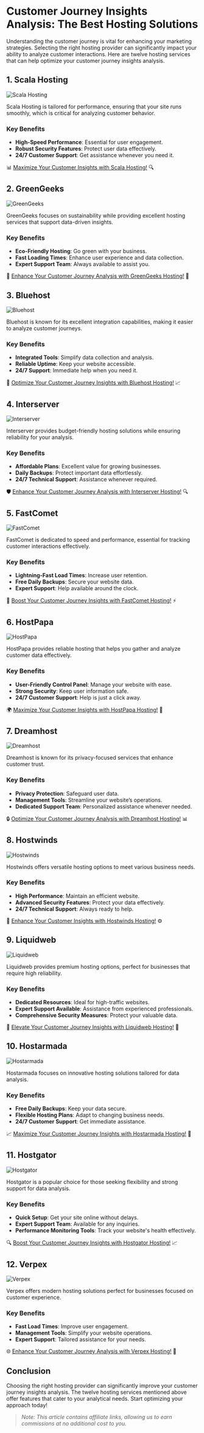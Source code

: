 # Customer Journey Insights Analysis: The Best Hosting Solutions

Understanding the customer journey is vital for enhancing your marketing strategies. Selecting the right hosting provider can significantly impact your ability to analyze customer interactions. Here are twelve hosting services that can help optimize your customer journey insights analysis.

## 1. **Scala Hosting**

![Scala Hosting](https://i.imgur.com/uJ5JIK3.png "Scala Web Hosting")

Scala Hosting is tailored for performance, ensuring that your site runs smoothly, which is critical for analyzing customer behavior.

### Key Benefits
- **High-Speed Performance**: Essential for user engagement.
- **Robust Security Features**: Protect user data effectively.
- **24/7 Customer Support**: Get assistance whenever you need it.

📊 [Maximize Your Customer Insights with Scala Hosting!](https://snipitx.com/scala-jy) 🔍

## 2. **GreenGeeks**

![GreenGeeks](https://i.imgur.com/eEwuntu.jpg "GreenGeeks Hosting")

GreenGeeks focuses on sustainability while providing excellent hosting services that support data-driven insights.

### Key Benefits
- **Eco-Friendly Hosting**: Go green with your business.
- **Fast Loading Times**: Enhance user experience and data collection.
- **Expert Support Team**: Always available to assist you.

🌿 [Enhance Your Customer Journey Analysis with GreenGeeks Hosting!](https://snipitx.com/greengeeks-jy) 💚

## 3. **Bluehost**

![Bluehost](https://i.imgur.com/PasFF9E.jpeg "Bluehost Hosting")

Bluehost is known for its excellent integration capabilities, making it easier to analyze customer journeys.

### Key Benefits
- **Integrated Tools**: Simplify data collection and analysis.
- **Reliable Uptime**: Keep your website accessible.
- **24/7 Support**: Immediate help when you need it.

🔗 [Optimize Your Customer Journey Insights with Bluehost Hosting!](https://snipitx.com/bluehost-jy) 📈

## 4. **Interserver**

![Interserver](https://i.imgur.com/OM5dOEW.jpeg "Interserver Hosting")

Interserver provides budget-friendly hosting solutions while ensuring reliability for your analysis.

### Key Benefits
- **Affordable Plans**: Excellent value for growing businesses.
- **Daily Backups**: Protect important data effortlessly.
- **24/7 Technical Support**: Assistance whenever required.

🛡️ [Enhance Your Customer Journey Analysis with Interserver Hosting!](https://snipitx.com/interserver-jy) 🔍

## 5. **FastComet**

![FastComet](https://i.imgur.com/7qgXuWp.png "FastComet Hosting")

FastComet is dedicated to speed and performance, essential for tracking customer interactions effectively.

### Key Benefits
- **Lightning-Fast Load Times**: Increase user retention.
- **Free Daily Backups**: Secure your website data.
- **Expert Support**: Help available around the clock.

🚀 [Boost Your Customer Journey Insights with FastComet Hosting!](https://snipitx.com/fastcomet-jy) ⚡

## 6. **HostPapa**

![HostPapa](https://i.imgur.com/ouDTkvl.jpeg "HostPapa Hosting")

HostPapa provides reliable hosting that helps you gather and analyze customer data effectively.

### Key Benefits
- **User-Friendly Control Panel**: Manage your website with ease.
- **Strong Security**: Keep user information safe.
- **24/7 Customer Support**: Help is just a click away.

🌍 [Maximize Your Customer Insights with HostPapa Hosting!](https://snipitx.com/hostpapa-jy) 🌟

## 7. **Dreamhost**

![Dreamhost](https://i.imgur.com/rXIg8ip.jpeg "Dreamhost Hosting")

Dreamhost is known for its privacy-focused services that enhance customer trust.

### Key Benefits
- **Privacy Protection**: Safeguard user data.
- **Management Tools**: Streamline your website’s operations.
- **Dedicated Support Team**: Personalized assistance whenever needed.

🔒 [Optimize Your Customer Journey Analysis with Dreamhost Hosting!](https://snipitx.com/dreamhost-jy) 📊

## 8. **Hostwinds**

![Hostwinds](https://i.imgur.com/53aSNXx.jpeg "Hostwinds Hosting")

Hostwinds offers versatile hosting options to meet various business needs.

### Key Benefits
- **High Performance**: Maintain an efficient website.
- **Advanced Security Features**: Protect your data effectively.
- **24/7 Technical Support**: Always ready to help.

🔧 [Enhance Your Customer Insights with Hostwinds Hosting!](https://snipitx.com/hostwinds-jy) ⚙️

## 9. **Liquidweb**

![Liquidweb](https://i.imgur.com/4IvT9SC.jpeg "Liquidweb Hosting")

Liquidweb provides premium hosting options, perfect for businesses that require high reliability.

### Key Benefits
- **Dedicated Resources**: Ideal for high-traffic websites.
- **Expert Support Available**: Assistance from experienced professionals.
- **Comprehensive Security Measures**: Protect your valuable data.

💎 [Elevate Your Customer Journey Insights with Liquidweb Hosting!](https://snipitx.com/liquidweb-jy) 🚀

## 10. **Hostarmada**

![Hostarmada](https://i.imgur.com/KFbdf3o.jpeg "Hostarmada Hosting")

Hostarmada focuses on innovative hosting solutions tailored for data analysis.

### Key Benefits
- **Free Daily Backups**: Keep your data secure.
- **Flexible Hosting Plans**: Adapt to changing business needs.
- **24/7 Customer Support**: Get immediate assistance.

📈 [Maximize Your Customer Journey Insights with Hostarmada Hosting!](https://snipitx.com/hostarmada-jy) 🌈

## 11. **Hostgator**

![Hostgator](https://i.imgur.com/BcVkH57.jpeg "Hostgator Hosting")

Hostgator is a popular choice for those seeking flexibility and strong support for data analysis.

### Key Benefits
- **Quick Setup**: Get your site online without delays.
- **Expert Support Team**: Available for any inquiries.
- **Performance Monitoring Tools**: Track your website's health effectively.

🔍 [Boost Your Customer Journey Insights with Hostgator Hosting!](https://snipitx.com/hostgator-jy) 📈

## 12. **Verpex**

![Verpex](https://i.imgur.com/6x5LhiS.jpeg "Verpex Hosting")

Verpex offers modern hosting solutions perfect for businesses focused on customer experience.

### Key Benefits
- **Fast Load Times**: Improve user engagement.
- **Management Tools**: Simplify your website operations.
- **Expert Support**: Tailored assistance for your needs.

🌐 [Enhance Your Customer Journey Analysis with Verpex Hosting!](https://snipitx.com/verpex-jy) 💼

## Conclusion

Choosing the right hosting provider can significantly improve your customer journey insights analysis. The twelve hosting services mentioned above offer features that cater to your analytical needs. Start optimizing your approach today!

> *Note: This article contains affiliate links, allowing us to earn commissions at no additional cost to you.*

